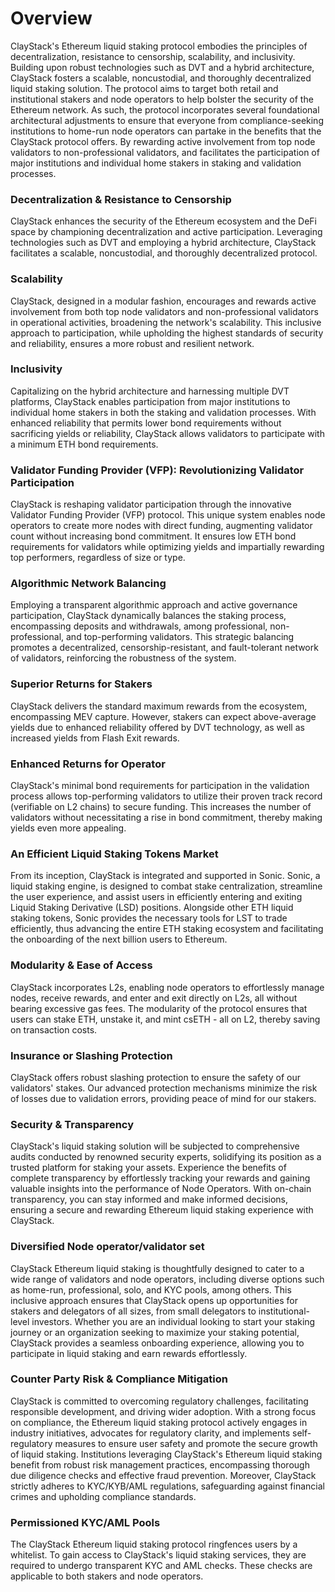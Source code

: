 # Overview

ClayStack's Ethereum liquid staking protocol embodies the principles of decentralization, resistance to censorship, scalability, and inclusivity. Building upon robust technologies such as DVT and a hybrid architecture, ClayStack fosters a scalable, noncustodial, and thoroughly decentralized liquid staking solution. The protocol aims to target both retail and institutional stakers and node operators to help bolster the security of the Ethereum network. As such, the protocol incorporates several foundational architectural adjustments to ensure that everyone from compliance-seeking institutions to home-run node operators can partake in the benefits that the ClayStack protocol offers. By rewarding active involvement from top node validators to non-professional validators, and facilitates the participation of major institutions and individual home stakers in staking and validation processes.

### Decentralization & Resistance to Censorship

ClayStack enhances the security of the Ethereum ecosystem and the DeFi space by championing decentralization and active participation. Leveraging technologies such as DVT and employing a hybrid architecture, ClayStack facilitates a scalable, noncustodial, and thoroughly decentralized protocol.

### Scalability

ClayStack, designed in a modular fashion, encourages and rewards active involvement from both top node validators and non-professional validators in operational activities, broadening the network's scalability. This inclusive approach to participation, while upholding the highest standards of security and reliability, ensures a more robust and resilient network.

### Inclusivity

Capitalizing on the hybrid architecture and harnessing multiple DVT platforms, ClayStack enables participation from major institutions to individual home stakers in both the staking and validation processes. With enhanced reliability that permits lower bond requirements without sacrificing yields or reliability, ClayStack allows validators to participate with a minimum ETH bond requirements.

### Validator Funding Provider (VFP): Revolutionizing Validator Participation

ClayStack is reshaping validator participation through the innovative Validator Funding Provider (VFP) protocol. This unique system enables node operators to create more nodes with direct funding, augmenting validator count without increasing bond commitment. It ensures low ETH bond requirements for validators while optimizing yields and impartially rewarding top performers, regardless of size or type.

### Algorithmic Network Balancing

Employing a transparent algorithmic approach and active governance participation, ClayStack dynamically balances the staking process, encompassing deposits and withdrawals, among professional, non-professional, and top-performing validators. This strategic balancing promotes a decentralized, censorship-resistant, and fault-tolerant network of validators, reinforcing the robustness of the system.

### Superior Returns for Stakers

ClayStack delivers the standard maximum rewards from the ecosystem, encompassing MEV capture. However, stakers can expect above-average yields due to enhanced reliability offered by DVT technology, as well as increased yields from Flash Exit rewards.

### Enhanced Returns for Operator

ClayStack's minimal bond requirements for participation in the validation process allows top-performing validators to utilize their proven track record (verifiable on L2 chains) to secure funding. This increases the number of validators without necessitating a rise in bond commitment, thereby making yields even more appealing.

### An Efficient Liquid Staking Tokens Market

From its inception, ClayStack is integrated and supported in Sonic. Sonic, a liquid staking engine, is designed to combat stake centralization, streamline the user experience, and assist users in efficiently entering and exiting Liquid Staking Derivative (LSD) positions. Alongside other ETH liquid staking tokens, Sonic provides the necessary tools for LST to trade efficiently, thus advancing the entire ETH staking ecosystem and facilitating the onboarding of the next billion users to Ethereum.

### Modularity & Ease of Access

ClayStack incorporates L2s, enabling node operators to effortlessly manage nodes, receive rewards, and enter and exit directly on L2s, all without bearing excessive gas fees. The modularity of the protocol ensures that users can stake ETH, unstake it, and mint csETH - all on L2, thereby saving on transaction costs. 

### Insurance or Slashing Protection

ClayStack offers robust slashing protection to ensure the safety of our validators' stakes. Our advanced protection mechanisms minimize the risk of losses due to validation errors, providing peace of mind for our stakers.

### Security & Transparency 

ClayStack's liquid staking solution will be subjected to comprehensive audits conducted by renowned security experts, solidifying its position as a trusted platform for staking your assets. Experience the benefits of complete transparency by effortlessly tracking your rewards and gaining valuable insights into the performance of Node Operators. With on-chain transparency, you can stay informed and make informed decisions, ensuring a secure and rewarding Ethereum liquid staking experience with ClayStack.

### Diversified Node operator/validator set 

ClayStack Ethereum liquid staking is thoughtfully designed to cater to a wide range of validators and node operators, including diverse options such as home-run, professional, solo, and KYC pools, among others. This inclusive approach ensures that ClayStack opens up opportunities for stakers and delegators of all sizes, from small delegators to institutional-level investors. Whether you are an individual looking to start your staking journey or an organization seeking to maximize your staking potential, ClayStack provides a seamless onboarding experience, allowing you to participate in liquid staking and earn rewards effortlessly. 

### Counter Party Risk & Compliance Mitigation

ClayStack is committed to overcoming regulatory challenges, facilitating responsible development, and driving wider adoption. With a strong focus on compliance, the Ethereum liquid staking protocol actively engages in industry initiatives, advocates for regulatory clarity, and implements self-regulatory measures to ensure user safety and promote the secure growth of liquid staking. Institutions leveraging ClayStack's Ethereum liquid staking benefit from robust risk management practices, encompassing thorough due diligence checks and effective fraud prevention. Moreover, ClayStack strictly adheres to KYC/KYB/AML regulations, safeguarding against financial crimes and upholding compliance standards. 

### Permissioned KYC/AML Pools 

The ClayStack Ethereum liquid staking protocol ringfences users by a whitelist. To gain access to ClayStack's liquid staking services, they are required to undergo transparent KYC and AML checks. These checks are applicable to both stakers and node operators. 




 
